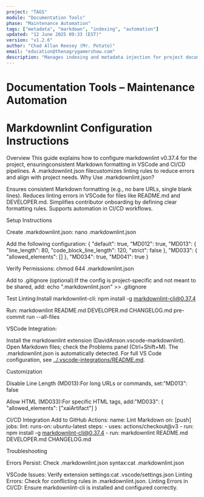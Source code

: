 ```yaml
---
project: "TAGS"
module: "Documentation Tools"
phase: "Maintenance Automation"
tags: ["metadata", "markdown", "indexing", "automation"]
updated: "12 June 2025 09:33 (EST)"
version: "v1.2.6"
author: "Chad Allan Reesey (Mr. Potato)"
email: "education@thenagrygamershow.com"
description: "Manages indexing and metadata injection for project documentation."
---
```


# Documentation Tools – Maintenance Automation
# Markdownlint Configuration Instructions

Overview
This guide explains how to configure markdownlint v0.37.4 for the project, ensuringconsistent Markdown formatting in VSCode and CI/CD pipelines. A .markdownlint.json filecustomizes linting rules to reduce errors and align with project needs.
Why Use .markdownlint.json?

Ensures consistent Markdown formatting (e.g., no bare URLs, single blank lines).
Reduces linting errors in VSCode for files like README.md and DEVELOPER.md.
Simplifies contributor onboarding by defining clear formatting rules.
Supports automation in CI/CD workflows.

Setup Instructions

Create .markdownlint.json:
nano .markdownlint.json

Add the following configuration:
{
  "default": true,
  "MD012": true,
  "MD013": {
    "line_length": 80,
    "code_block_line_length": 120,
    "strict": false
  },
  "MD033": {
    "allowed_elements": []
  },
  "MD034": true,
  "MD041": true
}

Verify Permissions:
chmod 644 .markdownlint.json

Add to .gitignore (optional):If the config is project-specific and not meant to be shared, add:
echo ".markdownlint.json" >> .gitignore

Test Linting:Install markdownlint-cli:
npm install -g markdownlint-cli@0.37.4

Run:
markdownlint README.md DEVELOPER.md CHANGELOG.md
pre-commit run --all-files

VSCode Integration:

Install the markdownlint extension (DavidAnson.vscode-markdownlint).
Open Markdown files; check the Problems panel (Ctrl+Shift+M).
The .markdownlint.json is automatically detected.
For full VS Code configuration, see [../.vscode-integrations/README.md](../../.vscode-integrations/README.md).

Customization

Disable Line Length (MD013):For long URLs or commands, set:"MD013": false

Allow HTML (MD033):For specific HTML tags, add:"MD033": { "allowed_elements": ["xaiArtifact"] }

CI/CD Integration
Add to GitHub Actions:
name: Lint Markdown
on: [push]
jobs:
  lint:
    runs-on: ubuntu-latest
    steps:
      - uses: actions/checkout@v3
      - run: npm install -g markdownlint-cli@0.37.4
      - run: markdownlint README.md DEVELOPER.md CHANGELOG.md

Troubleshooting

Errors Persist: Check .markdownlint.json syntax:cat .markdownlint.json

VSCode Issues: Verify extension settings:cat .vscode/settings.json
Linting Errors: Check for conflicting rules in .markdownlint.json.
Linting Errors in CI/CD: Ensure markdownlint-cli is installed and configured correctly.
